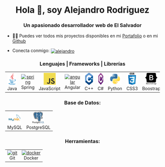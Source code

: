 <h1 align="center">Hola 👋, soy Alejandro Rodriguez </h1>
<h3 align="center">Un apasionado desarrollador web de El Salvador</h3>

- 👨‍💻 Puedes ver todos mis proyectos disponibles en mi [Portafolio](https://aleviz.github.io/) o en mi [Github](https://github.com/Aleviz?tab=repositories)

- Conecta conmigo:  <a href="https://www.linkedin.com/in/alejandro-rodriguez-9b4121195/" target="blank"><img align="center" src="https://raw.githubusercontent.com/rahuldkjain/github-profile-readme-generator/master/src/images/icons/Social/linked-in-alt.svg" alt="alejandro" height="20" width="30" /></a>

<div align="center">
  <h3>Lenguajes | Frameworks | Librerías</h3>
  <table>
    <tr>
      <td align="center">
        <a href="#" target="_blank" rel="noreferrer">
          <img src="https://raw.githubusercontent.com/devicons/devicon/master/icons/java/java-original.svg" alt="java" width="40" height="40"/>
        </a><br>Java
      </td>
      <td align="center">
        <a href="#" target="_blank" rel="noreferrer">
          <img src="https://www.vectorlogo.zone/logos/springio/springio-icon.svg" alt="spring" width="40" height="40"/>
        </a><br>Spring
      </td>
     <td align="center">
        <a href="#" target="_blank" rel="noreferrer">
          <img src="https://raw.githubusercontent.com/devicons/devicon/master/icons/javascript/javascript-original.svg" alt="javascript" width="40" height="40"/>
    </a><br>JavaScript
      </td>
     <td align="center">
        <a href="#" target="_blank" rel="noreferrer">
          <img src="https://upload.wikimedia.org/wikipedia/commons/thumb/c/cf/Angular_full_color_logo.svg/2048px-Angular_full_color_logo.svg.png" alt="angular" width="40" height="40"/>
    </a><br>Angular
      </td>
     <td align="center">
        <a href="#" target="_blank" rel="noreferrer">
        <img src="https://raw.githubusercontent.com/devicons/devicon/master/icons/cplusplus/cplusplus-original.svg" alt="cplusplus" width="40" height="40"/>
    </a><br>C++
      </td>
     <td align="center">
        <a href="#" target="_blank" rel="noreferrer">
          <img src="https://raw.githubusercontent.com/devicons/devicon/master/icons/csharp/csharp-original.svg" alt="csharp" width="40" height="40"/>
    </a><br>C#
      </td>
     <td align="center">
        <a href="#" target="_blank" rel="noreferrer">
            <img src="https://raw.githubusercontent.com/devicons/devicon/master/icons/python/python-original.svg" alt="python" width="40" height="40"/>
    </a><br>Python
      </td>
     <td align="center">
        <a href="#" target="_blank" rel="noreferrer">
          <img src="https://raw.githubusercontent.com/devicons/devicon/master/icons/css3/css3-original-wordmark.svg" alt="css3" width="40" height="40"/>
    </a><br>CSS3
      </td>
     <td align="center">
        <a href="#" target="_blank" rel="noreferrer">
          <img src="https://raw.githubusercontent.com/devicons/devicon/master/icons/bootstrap/bootstrap-plain-wordmark.svg" alt="bootstrap" width="40" height="40"/>
    </a><br>Boostrap
      </td>
     <td align="center">
        <a href="#" target="_blank" rel="noreferrer">
          <img src="https://www.dammio.com/wp-content/uploads/2017/03/jquery-logo.png" alt="jquery" width="40" height="40"/>
    </a><br>JQuery
      </td>
      <!-- Agrega más lenguajes, frameworks y librerías aquí -->
    </tr>
  </table>
</div>

<div align="center">
  <h3>Base de Datos:</h3>
  <table>
    <tr>
      <td align="center">
        <a href="#" target="_blank" rel="noreferrer">
          <img src="https://raw.githubusercontent.com/devicons/devicon/master/icons/mysql/mysql-original-wordmark.svg" alt="mysql" width="40" height="40"/>
        </a><br>MySQL
      </td>
      <td align="center">
        <a href="#" target="_blank" rel="noreferrer">
          <img src="https://raw.githubusercontent.com/devicons/devicon/master/icons/postgresql/postgresql-original-wordmark.svg" alt="postgresql" width="40" height="40"/>
        </a><br>PostgreSQL
      </td>
      <!-- Agrega más bases de datos aquí -->
    </tr>
  </table>
</div>

<div align="center">
  <h3>Herramientas:</h3>
  <table>
    <tr>
      <td align="center">
        <a href="#" target="_blank" rel="noreferrer">
          <img src="https://www.vectorlogo.zone/logos/git-scm/git-scm-icon.svg" alt="git" width="40" height="40"/>
        </a><br>Git
      </td>
      <td align="center">
        <a href="#" target="_blank" rel="noreferrer">
          <img src="https://logos-world.net/wp-content/uploads/2021/02/Docker-Symbol.png" alt="docker" width="70" height="40"/>
        </a><br>Docker
      </td>
      <!-- Agrega más herramientas aquí -->
    </tr>
  </table>
</div>

